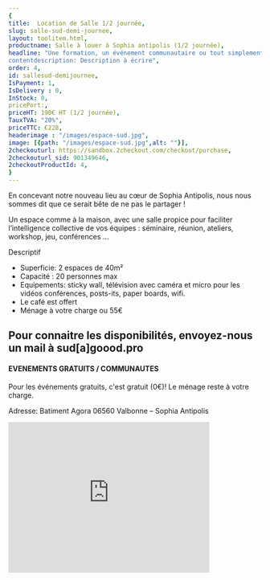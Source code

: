 ```yaml
---
{
title:  Location de Salle 1/2 journée,
slug: salle-sud-demi-journee,
layout: toolitem.html,
productname: Salle à louer à Sophia antipolis (1/2 journée),
headline: "Une formation, un événement communautaire ou tout simplement besoin de sortir du cadre, notre locaux Goood Sud peuvent vous accueillir.
contentdescription: Description à écrire",
order: 4,
id: sallesud-demijournee,
IsPayment: 1,
IsDelivery : 0,
InStock: 0,
pricePort:, 
priceHT: 190€ HT (1/2 journée),
TauxTVA: "20%",
priceTTC: €228,
headerimage : "/images/espace-sud.jpg",
image: [{path: "/images/espace-sud.jpg",alt: ""}],
2checkouturl: https://sandbox.2checkout.com/checkout/purchase,
2checkouturl_sid: 901349646,
2checkoutProductId: 4,
}
---
```

En concevant notre nouveau lieu au cœur de Sophia Antipolis, nous nous sommes dit que ce serait bête de ne pas le partager !

Un espace comme à la maison, avec une salle propice pour faciliter l’intelligence collective de vos équipes : séminaire, réunion, ateliers, workshop, jeu, conférences …

Descriptif

* Superficie: 2 espaces de 40m²
* Capacité : 20 personnes max
* Equipements: sticky wall, télévision avec caméra et micro pour les vidéos conférences, posts-its, paper boards, wifi.
* Le café est offert
* Ménage à votre charge ou 55€


## Pour connaitre les disponibilités, envoyez-nous un mail à sud[a]goood.pro ##

#### EVENEMENTS GRATUITS / COMMUNAUTES ####
Pour les événements gratuits, c'est gratuit (0€)!
Le ménage reste à votre charge.

Adresse:
Batiment Agora 06560 Valbonne – Sophia Antipolis
<iframe src="https://www.google.com/maps/embed?pb=!1m14!1m8!1m3!1d46217.73948942824!2d7.05493!3d43.614688!3m2!1i1024!2i768!4f13.1!3m3!1m2!1s0x0%3A0xf420fcad665148c7!2sGoood+*21+Sophia+Antipolis!5e0!3m2!1sfr!2sfr!4v1496676055137" width="400" height="300" frameborder="0" style="border:0" allowfullscreen></iframe>
